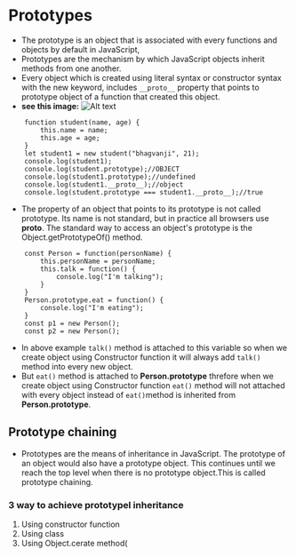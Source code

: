 # Prototypes
* The prototype is an object that is associated with every functions and objects by default in JavaScript, 
* Prototypes are the mechanism by which JavaScript objects inherit methods from one another.
* Every object which is created using literal syntax or constructor syntax with the new keyword, includes `__proto__` property that points to prototype object of a function that created this object.
* **see this image:**
  ![Alt text](https://www.tutorialsteacher.com/Content/images/oo-js/prototype-2.png)
```
    function student(name, age) {
        this.name = name;
        this.age = age;
    }
    let student1 = new student("bhagvanji", 21);
    console.log(student1);
    console.log(student.prototype);//OBJECT
    console.log(student1.prototype);//undefined
    console.log(student1.__proto__);//object
    console.log(student.prototype === student1.__proto__);//true
```
* The property of an object that points to its prototype is not called prototype. Its name is not standard, but in practice all browsers use __proto__. The standard way to access an object's prototype is the Object.getPrototypeOf() method. 
```
    const Person = function(personName) {
        this.personName = personName;
        this.talk = function() {
            console.log("I'm talking");
        }
    }
    Person.prototype.eat = function() {
        console.log("I'm eating");
    }
    const p1 = new Person();
    const p2 = new Person();
```
* In above example `talk()` method is attached to this variable so when we create object using Constructor function it will always add `talk()` method into every new object.
* But `eat()` method is attached to **Person.prototype** threfore when we create object using Constructor function `eat()` method will not attached with every object instead of `eat()`method is inherited from  **Person.prototype**.

## Prototype chaining
* Prototypes are the means of inheritance in JavaScript. The prototype of an object would also have a prototype object. This continues until we reach the top level when there is no prototype object.This is called prototype chaining.
 
### 3 way to achieve prototypel inheritance

1) Using constructor function
2) Using class
3) Using Object.cerate method(
